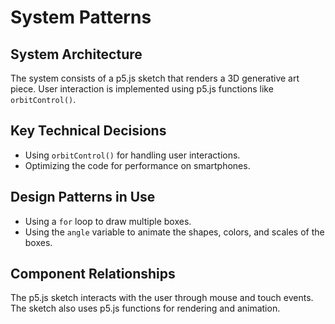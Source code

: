 # System Patterns

## System Architecture
The system consists of a p5.js sketch that renders a 3D generative art piece. User interaction is implemented using p5.js functions like `orbitControl()`.

## Key Technical Decisions
- Using `orbitControl()` for handling user interactions.
- Optimizing the code for performance on smartphones.

## Design Patterns in Use
- Using a `for` loop to draw multiple boxes.
- Using the `angle` variable to animate the shapes, colors, and scales of the boxes.

## Component Relationships
The p5.js sketch interacts with the user through mouse and touch events. The sketch also uses p5.js functions for rendering and animation.

